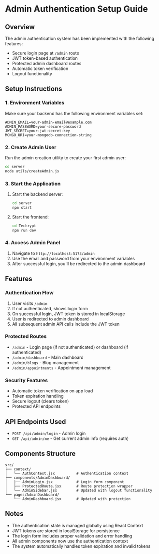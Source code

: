 # Admin Authentication Setup Guide

## Overview
The admin authentication system has been implemented with the following features:

- Secure login page at `/admin` route
- JWT token-based authentication
- Protected admin dashboard routes
- Automatic token verification
- Logout functionality

## Setup Instructions

### 1. Environment Variables
Make sure your backend has the following environment variables set:

```env
ADMIN_EMAIL=your-admin-email@example.com
ADMIN_PASSWORD=your-secure-password
JWT_SECRET=your-jwt-secret-key
MONGO_URI=your-mongodb-connection-string
```

### 2. Create Admin User
Run the admin creation utility to create your first admin user:

```bash
cd server
node utils/createAdmin.js
```

### 3. Start the Application
1. Start the backend server:
   ```bash
   cd server
   npm start
   ```

2. Start the frontend:
   ```bash
   cd Techrypt
   npm run dev
   ```

### 4. Access Admin Panel
1. Navigate to `http://localhost:5173/admin`
2. Use the email and password from your environment variables
3. After successful login, you'll be redirected to the admin dashboard

## Features

### Authentication Flow
1. User visits `/admin`
2. If not authenticated, shows login form
3. On successful login, JWT token is stored in localStorage
4. User is redirected to admin dashboard
5. All subsequent admin API calls include the JWT token

### Protected Routes
- `/admin` - Login page (if not authenticated) or dashboard (if authenticated)
- `/admin/dashboard` - Main dashboard
- `/admin/blogs` - Blog management
- `/admin/appointments` - Appointment management

### Security Features
- Automatic token verification on app load
- Token expiration handling
- Secure logout (clears token)
- Protected API endpoints

## API Endpoints Used

- `POST /api/admin/login` - Admin login
- `GET /api/admin/me` - Get current admin info (requires auth)

## Components Structure

```
src/
├── context/
│   └── AuthContext.jsx          # Authentication context
├── components/AdminDashboard/
│   ├── AdminLogin.jsx           # Login form component
│   ├── ProtectedRoute.jsx       # Route protection wrapper
│   └── AdminSidebar.jsx         # Updated with logout functionality
└── pages/AdminDashboard/
    └── AdminDashboard.jsx       # Updated with protection
```

## Notes

- The authentication state is managed globally using React Context
- JWT tokens are stored in localStorage for persistence
- The login form includes proper validation and error handling
- All admin components now use the authentication context
- The system automatically handles token expiration and invalid tokens
